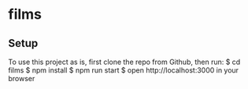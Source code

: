 # films

## Setup
To use this project as is, first clone the repo from Github, then run: 
$ cd films 
$ npm install 
$ npm run start
$ open http://localhost:3000 in your browser